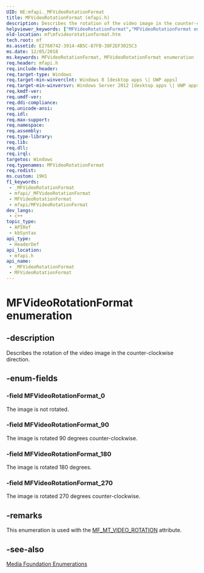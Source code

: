 ```yaml
---
UID: NE:mfapi._MFVideoRotationFormat
title: MFVideoRotationFormat (mfapi.h)
description: Describes the rotation of the video image in the counter-clockwise direction.
helpviewer_keywords: ["MFVideoRotationFormat","MFVideoRotationFormat enumeration [Media Foundation]","MFVideoRotationFormat_0","MFVideoRotationFormat_180","MFVideoRotationFormat_270","MFVideoRotationFormat_90","mf.mfvideorotationformat","mfapi/MFVideoRotationFormat","mfapi/MFVideoRotationFormat_0","mfapi/MFVideoRotationFormat_180","mfapi/MFVideoRotationFormat_270","mfapi/MFVideoRotationFormat_90"]
old-location: mf\mfvideorotationformat.htm
tech.root: mf
ms.assetid: E2760742-3914-4B5C-87FB-38F2EF3025C3
ms.date: 12/05/2018
ms.keywords: MFVideoRotationFormat, MFVideoRotationFormat enumeration [Media Foundation], MFVideoRotationFormat_0, MFVideoRotationFormat_180, MFVideoRotationFormat_270, MFVideoRotationFormat_90, mf.mfvideorotationformat, mfapi/MFVideoRotationFormat, mfapi/MFVideoRotationFormat_0, mfapi/MFVideoRotationFormat_180, mfapi/MFVideoRotationFormat_270, mfapi/MFVideoRotationFormat_90
req.header: mfapi.h
req.include-header: 
req.target-type: Windows
req.target-min-winverclnt: Windows 8 [desktop apps \| UWP apps]
req.target-min-winversvr: Windows Server 2012 [desktop apps \| UWP apps]
req.kmdf-ver: 
req.umdf-ver: 
req.ddi-compliance: 
req.unicode-ansi: 
req.idl: 
req.max-support: 
req.namespace: 
req.assembly: 
req.type-library: 
req.lib: 
req.dll: 
req.irql: 
targetos: Windows
req.typenames: MFVideoRotationFormat
req.redist: 
ms.custom: 19H1
f1_keywords:
 - _MFVideoRotationFormat
 - mfapi/_MFVideoRotationFormat
 - MFVideoRotationFormat
 - mfapi/MFVideoRotationFormat
dev_langs:
 - c++
topic_type:
 - APIRef
 - kbSyntax
api_type:
 - HeaderDef
api_location:
 - mfapi.h
api_name:
 - _MFVideoRotationFormat
 - MFVideoRotationFormat
---
```


# MFVideoRotationFormat enumeration


## -description

Describes the rotation of the video image in the counter-clockwise direction.

## -enum-fields

### -field MFVideoRotationFormat_0

The image is not rotated.

### -field MFVideoRotationFormat_90

The image is rotated 90 degrees counter-clockwise.

### -field MFVideoRotationFormat_180

The image is rotated 180 degrees.

### -field MFVideoRotationFormat_270

The image is rotated 270 degrees counter-clockwise.

## -remarks

This enumeration is used with the <a href="/windows/desktop/medfound/mf-mt-video-rotation">MF_MT_VIDEO_ROTATION</a> attribute.

## -see-also

<a href="/windows/desktop/medfound/media-foundation-enumerations">Media Foundation Enumerations</a>

